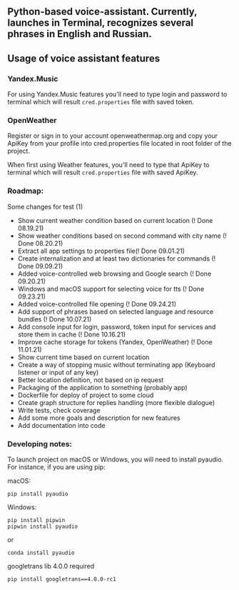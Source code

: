 ## Python-based voice-assistant. Currently, launches in Terminal, recognizes several phrases in English and Russian.

## Usage of voice assistant features

### Yandex.Music

For using Yandex.Music features you'll need to type login and password to terminal which will result `cred.properties` 
file with saved token.

### OpenWeather

Register or sign in to your account openweathermap.org and copy your ApiKey from your profile into cred.properties file
located in root folder of the project.

When first using Weather features, you'll need to type that ApiKey to terminal which will result `cred.properties` 
file with saved ApiKey.


### Roadmap:
Some changes for test (1)

* Show current weather condition based on current location (! Done 08.19.21)
* Show weather conditions based on second command with city name (! Done 08.20.21)
* Extract all app settings to properties file(! Done 09.01.21)
* Create internalization and at least two dictionaries for commands (! Done 09.09.21)
* Added voice-controlled web browsing and Google search (! Done 09.20.21)
* Windows and macOS support for selecting voice for tts (! Done 09.23.21)
* Added voice-controlled file opening (! Done 09.24.21)
* Add support of phrases based on selected language and resource bundles (! Done 10.07.21)
* Add console input for login, password, token input for services and store them in cache (! Done 10.16.21)
* Improve cache storage for tokens (Yandex, OpenWeather) (! Done 11.01.21)
* Show current time based on current location
* Create a way of stopping music without terminating app (Keyboard listener or input of any key)
* Better location definition, not based on ip request
* Packaging of the application to something (probably app)
* Dockerfile for deploy of project to some cloud
* Create graph structure for replies handling (more flexible dialogue)
* Write tests, check coverage
* Add some more goals and description for new features
* Add documentation into code

### Developing notes:

To launch project on macOS or Windows, you will need to install pyaudio.
For instance, if you are using pip:

macOS: 
```
pip install pyaudio
```
Windows:
```
pip install pipwin
pipwin install pyaudio
```
or
```
conda install pyaudio
```

googletrans lib 4.0.0 required

```
pip install googletrans==4.0.0-rc1
```